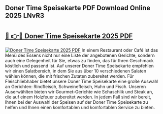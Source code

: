 ## Doner Time Speisekarte PDF Download Online 2025 LNvR3

# <h2><a href="http://gc7i7m.nevu.top/?p=Doner+Time+Speisekarte">🔗 👉🔴 Doner Time Speisekarte 2025 PDF</a></h2>

[![Doner Time Speisekarte 2025 PDF](https://i.imgur.com/dBaPXMq.png)](http://gc7i7m.nevu.top/?p=Doner+Time+Speisekarte)
In einem Restaurant oder Café ist das Menü des Essens nicht nur eine Liste der angebotenen Gerichte, sondern auch eine Gelegenheit für Sie, etwas zu finden, das für Ihren Geschmack köstlich und passend ist. Auf unserer Doner Time Speisekarte empfehlen wir einen Salatbereich, in dem Sie aus über 10 verschiedenen Salaten wählen können, die mit frischen Zutaten zubereitet werden. Für Fleischliebhaber bietet unsere Doner Time Speisekarte eine große Auswahl an Gerichten: Rindfleisch, Schweinefleisch, Huhn und Fisch. Unseren Auserwählten bieten wir Gourmet-Gerichte wie Schaschlik und Steak an, die auf einem Holzfeuer zubereitet werden. In jedem Fall sind wir bereit, Ihnen bei der Auswahl der Speisen auf der Doner Time Speisekarte zu helfen und Ihnen einen komfortablen und komfortablen Service zu bieten.
